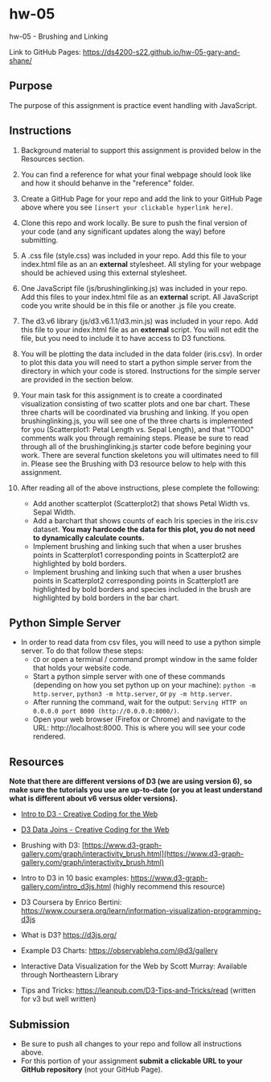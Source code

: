 # hw-05
hw-05 - Brushing and Linking 

Link to GitHub Pages: https://ds4200-s22.github.io/hw-05-gary-and-shane/

## Purpose

The purpose of this assignment is practice event handling with JavaScript.  

## Instructions

1. Background material to support this assignment is provided below in the Resources section.  

1. You can find a reference for what your final webpage should look like and how it should behanve in the "reference" folder. 

1. Create a GitHub Page for your repo and add the link to your GitHub Page above where you see `[insert your clickable hyperlink here]`. 

1. Clone this repo and work locally. Be sure to push the final version of your code (and any significant updates along the way) before submitting. 

1. A .css file (style.css) was included in your repo. Add this file to your index.html file as an an **external** stylesheet. All styling for your webpage should be achieved using this external stylesheet.  

1. One JavaScript file (js/brushinglinking.js) was included in your repo. Add this files to your index.html file as an **external** script. All JavaScript code you write should be in this file or another .js file you create. 

1. The d3.v6 library (js/d3.v6.1.1/d3.min.js) was included in your repo. Add this file to your index.html file as an **external** script. You will not edit the file, but you need to include it to have access to D3 functions.     

1. You will be plotting the data included in the data folder (iris.csv). In order to plot this data you will need to start a python simple server from the directory in which your code is stored. Instructions for the simple server are provided in the section below.         

1. Your main task for this assignment is to create a coordinated visualization consisting of two scatter plots and one bar chart. These three charts will be coordinated via brushing and linking. If you open brushinglinking.js, you will see one of the three charts is implemented for you (Scatterplot1: Petal Length vs. Sepal Length), and that "TODO" comments walk you through remaining steps. Please be sure to read through all of the brushinglinking.js starter code before begining your work. There are several function skeletons you will ultimates need to fill in. Please see the Brushing with D3 resource below to help with this assignment.  

1. After reading all of the above instructions, plese complete the following:
    - Add another scatterplot (Scatterplot2) that shows Petal Width vs. Sepal Width.  
    - Add a barchart that shows counts of each Iris species in the iris.csv dataset. **You may hardcode the data for this plot, you do not need to dynamically calculate counts.** 
    - Implement brushing and linking such that when a user brushes points in Scatterplot1 corresponding points in Scatterplot2 are highlighted by bold borders.
    - Implement brushing and linking such that when a user brushes points in Scatterplot2 corresponding points in Scatterplot1 are highlighted by bold borders and species included in the brush are highlighted by bold borders in the bar chart.      

## Python Simple Server

- In order to read data from csv files, you will need to use a python simple server. To do that follow these steps:
  - `CD` or open a terminal / command prompt window in the same folder that holds your website code.
  - Start a python simple server with one of these commands (depending on how you set python up on your machine): `python -m http.server`, `python3 -m http.server`, or `py -m http.server`. 
  - After running the command, wait for the output: `Serving HTTP on 0.0.0.0 port 8000 (http://0.0.0.0:8000/)`.
  - Open your web browser (Firefox or Chrome) and navigate to the URL: http://localhost:8000. This is where you will see your code rendered. 

## Resources 

**Note that there are different versions of D3 (we are using version 6), so make sure the tutorials you use are up-to-date (or you at least understand what is different about v6 versus older versions).**

* [Intro to D3 - Creative Coding for the Web](https://www.fluidencodings.com/teaching-materials/cc-for-the-web/v1/page.php?pid=svg)

* [D3 Data Joins - Creative Coding for the Web](https://www.fluidencodings.com/teaching-materials/cc-for-the-web/v1/page.php?pid=data-joins) 

* Brushing with D3: [https://www.d3-graph-gallery.com/graph/interactivity_brush.html](https://www.d3-graph-gallery.com/graph/interactivity_brush.html)

* Intro to D3 in 10 basic examples: https://www.d3-graph-gallery.com/intro_d3js.html (highly recommend this resource)

* D3 Coursera by Enrico Bertini: https://www.coursera.org/learn/information-visualization-programming-d3js

* What is D3? https://d3js.org/

* Example D3 Charts: https://observablehq.com/@d3/gallery

* Interactive Data Visualization for the Web by Scott Murray: Available through Northeastern Library

* Tips and Tricks: https://leanpub.com/D3-Tips-and-Tricks/read (written for v3 but well written)

## Submission

* Be sure to push all changes to your repo and follow all instructions above. 
* For this portion of your assignment **submit a clickable URL to your GitHub repository** (not your GitHub Page).
